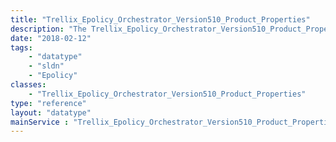 ```yaml
---
title: "Trellix_Epolicy_Orchestrator_Version510_Product_Properties"
description: "The Trellix_Epolicy_Orchestrator_Version510_Product_Properties data type represents the version of the virus data file"
date: "2018-02-12"
tags:
    - "datatype"
    - "sldn"
    - "Epolicy"
classes:
    - "Trellix_Epolicy_Orchestrator_Version510_Product_Properties"
type: "reference"
layout: "datatype"
mainService : "Trellix_Epolicy_Orchestrator_Version510_Product_Properties"
---
```


